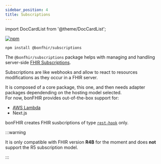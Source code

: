 ```yaml
---
sidebar_position: 4
title: Subscriptions
---
```


import DocCardList from '@theme/DocCardList';

[![npm](https://img.shields.io/npm/v/@bonfhir/subscriptions)](https://www.npmjs.com/package/@bonfhir/subscriptions)

```bash npm2yarn
npm install @bonfhir/subscriptions
```

The `@bonfhir/subscriptions` package helps with managing and handling server-side [FHIR Subscriptions](https://hl7.org/fhir/R4B/subscription.html).

Subscriptions are like webhooks and allow to react to resources modifications as they occur in a FHIR server.

It is composed of a core package, this one, and then needs adapter packages dependending on the hosting model selected.  
For now, bonFHIR provides out-of-the-box support for:

- [AWS Lambda](/packages/subscriptions/aws-lambda)
- Next.js

bonFHIR creates FHIR susbcriptions of type [`rest-hook`](https://hl7.org/fhir/R4B/codesystem-subscription-channel-type.html#subscription-channel-type-rest-hook) only.

:::warning

It is only compatible with FHIR version **R4B** for the moment and does **not** support the R5 subscription model.

:::

<DocCardList />
